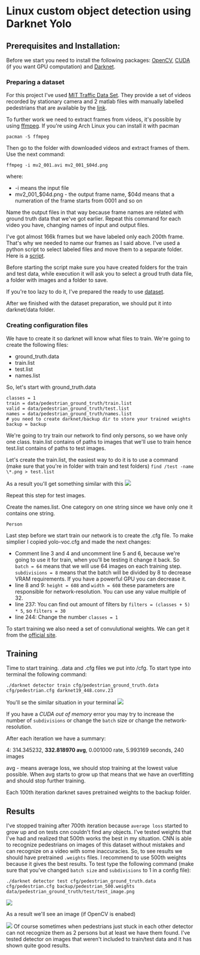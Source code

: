 # Linux custom object detection using Darknet Yolo

## Prerequisites and Installation:

Before we start you need to install the following packages: [OpenCV](https://opencv.org/), [CUDA](https://developer.nvidia.com/cuda-downloads) (if you want GPU computation) and [Darknet](https://pjreddie.com/darknet/install/).

### Preparing a dataset
For this project I've used [MIT Traffic Data Set](http://www.ee.cuhk.edu.hk/~xgwang/MITtraffic.html). They provide a set of videos recorded by stationary camera and 2 matlab files with manually labelled pedestrians that are available by the [link](http://www.ee.cuhk.edu.hk/~xgwang/MIT_traffic_ground_truth_data.tar.gz).

To further work we need to extract frames from videos, it's possible by using [ffmpeg](https://www.ffmpeg.org/). If you're using Arch Linux you can install it with pacman
```
pacman -S ffmpeg
```
Then go to the folder with downloaded videos and extract frames of them. Use the next command:
```
ffmpeg -i mv2_001.avi mv2_001_$04d.png
```
where:
- -i means the input file
- mv2_001_$04d.png - the output frame name, $04d means that a numeration of the frame starts from 0001 and so on

Name the output files in that way because frame names are related with ground truth data that we've got earlier. Repeat this command for each video you have, changing names of input and output files.

I've got almost 166k frames but we have labeled only each 200th frame. That's why we needed to name our frames as I said above. I've used a python script to select labeled files and move them to a separate folder. Here is a [script](process_data.py).

Before starting the script make sure you have created folders for the train and test data, while execution it will ask you to select a groud truth data file, a folder with images and a folder to save.

If you're too lazy to do it, I've prepared the ready to use [dataset](https://drive.google.com/file/d/0B-2U0T71FkkZNmpUdUNXRXlxUVE/view?usp=sharing).

After we finished with the dataset preparation, we should put it into darknet/data folder.

### Creating configuration files
We have to create it so darknet will know what files to train. We're going to create the following files:
- ground_truth.data
- train.list
- test.list
- names.list

So, let's start with ground_truth.data
```
classes = 1
train = data/pedestrian_ground_truth/train.list
valid = data/pedestrian_ground_truth/test.list
names = data/pedestrian_ground_truth/names.list
# you need to create darknet/backup dir to store your trained weights
backup = backup 
```
We're going to try train our network to find only persons, so we have only one class. train.list contains of paths to images that we'll use to train hence test.list contains of paths to test images.

Let's create the train.list, the easiest way to do it is to use a command (make sure that you're in folder with train and test folders) `find /test -name \*.png > test.list`

As a result you'll get something similar with this ![](https://image.ibb.co/gOM0BR/125.png)

Repeat this step for test images.

Create the names.list. One category on one string since we have only one it contains one string.
```
Person
```
Last step before we start train our network is to create the .cfg file. To make simplier I copied yolo-voc.cfg and made the next changes:
- Comment line 3 and 4 and uncomment line 5 and 6, because we're going to use it for train, when you'll be testing it change it back. So `batch = 64` means that we will use 64 images on each training step. `subdivisions = 8` means that the batch will be divided by 8 to decrease VRAM requirements. If you have a powerful GPU you can decrease it.
- line 8 and 9: `height = 608` and `width = 608` these parameters are responsible for network-resolution. You can use any value multiple of 32.
- line 237: You can find out amount of filters by `filters = (classes + 5) * 5`, so `filters = 30`
- line 244: Change the number `classes = 1`

To start training we also need a set of convulutional weights. We can get it from the [official site](https://pjreddie.com/media/files/darknet19_448.conv.23).

## Training

Time to start training. .data and .cfg files we put into /cfg. To start type into terminal the following command:
```
./darknet detector train cfg/pedestrian_ground_truth.data cfg/pedestrian.cfg darknet19_448.conv.23
```
You'll se the similar situation in your terminal ![](https://image.ibb.co/drPLBR/126.png)

If you have a *CUDA out of memory* error you may try to increase the number of `subdivisions` or change the `batch` size or change the network-resolution.

After each iteration we have a summary:

4: 314.345232, **332.818970 avg**, 0.001000 rate, 5.993169 seconds, 240 images

avg - means average loss, we should stop training at the lowest value possible. When avg starts to grow up that means that we have an overfitting and should stop further training.

Each 100th iteration darknet saves pretrained weights to the backup folder.

## Results

I've stopped training after 700th iteration because `average loss` started to grow up and on tests cnn couldn't find any objects. I've tested weights that I've had and realized that 500th works the best in my situation. CNN is able to recognize pedestrians on images of this dataset without mistakes and can recognize on a video with some inaccuracies. So, to see results we should have pretrained `.weights` files. I recommend to use 500th weights because it gives the best results. To test type the following command (make sure that you've changed `batch size` and `subdivisions` to 1 in a config file):
```
./darknet detector test cfg/pedestrian_ground_truth.data cfg/pedestrian.cfg backup/pedestrian_500.weights data/pedestrian_ground_truth/test/test_image.png
```
![](https://image.ibb.co/cewOLm/127.png)

As a result we'll see an image (if OpenCV is enabed)

![](https://image.ibb.co/icVHfm/predictions.jpg)
Of course sometimes when pedestrians just stuck in each other detector can not recognize them as 2 persons but at least we have them found. 
I've tested detector on images that weren't included to train/test data and it has shown quite good results.


